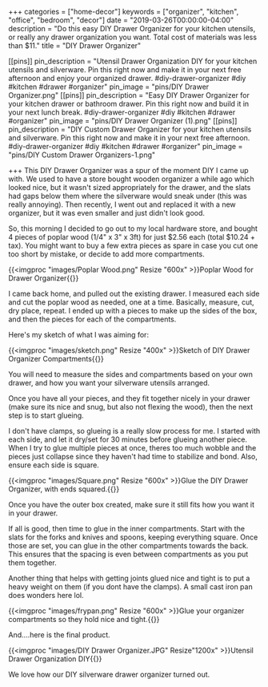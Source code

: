 +++
categories = ["home-decor"]
keywords = ["organizer", "kitchen", "office", "bedroom", "decor"]
date = "2019-03-26T00:00:00-04:00"
description = "Do this easy DIY Drawer Organizer for your kitchen utensils, or really any drawer organization you want. Total cost of materials was less than $11."
title = "DIY Drawer Organizer"

[[pins]]
pin_description = "Utensil Drawer Organization DIY for your kitchen utensils and silverware. Pin this right now and make it in your next free afternoon and enjoy your organized drawer. #diy-drawer-organizer #diy #kitchen #drawer #organizer"
pin_image = "pins/DIY Drawer Organizer.png"
[[pins]]
pin_description = "Easy DIY Drawer Organizer for your kitchen drawer or bathroom drawer. Pin this right now and build it in your next lunch break. #diy-drawer-organizer #diy #kitchen #drawer #organizer"
pin_image = "pins/DIY Drawer Organizer (1).png"
[[pins]]
pin_description = "DIY Custom Drawer Organizer for your kitchen utensils and silverware. Pin this right now and make it in your next free afternoon. #diy-drawer-organizer #diy #kitchen #drawer #organizer"
pin_image = "pins/DIY Custom Drawer Organizers-1.png"

+++
This DIY Drawer Organizer was a spur of the moment DIY I came up with.  We used to have a store bought wooden organizer a while ago which looked nice, but it wasn't sized appropriately for the drawer, and the slats had gaps below them where the silverware would sneak under (this was really annoying).  Then recently, I went out and replaced it with a new organizer, but it was even smaller and just didn't look good.

So, this morning I decided to go out to my local hardware store, and bought 4 pieces of poplar wood (1/4" x 3" x 3ft) for just $2.56 each (total $10.24 + tax).  You might want to buy a few extra pieces as spare in case you cut one too short by mistake, or decide to add more compartments.

{{<imgproc "images/Poplar Wood.png" Resize "600x" >}}Poplar Wood for Drawer Organizer{{</imgproc>}} 

I came back home, and pulled out the existing drawer.  I measured each side and cut the poplar wood as needed, one at a time.  Basically, measure, cut, dry place, repeat.  I ended up with a pieces to make up the sides of the box, and then the pieces for each of the compartments.

Here's my sketch of what I was aiming for:

{{<imgproc "images/sketch.png" Resize "400x" >}}Sketch of DIY Drawer Organizer Compartments{{</imgproc>}} 

You will need to measure the sides and compartments based on your own drawer, and how you want your silverware utensils arranged.

Once you have all your pieces, and they fit together nicely in your drawer (make sure its nice and snug, but also not flexing the wood), then the next step is to start glueing.

I don't have clamps, so glueing is a really slow process for me.  I started with each side, and let it dry/set for 30 minutes before glueing another piece.  When I try to glue multiple pieces at once, theres too much wobble and the pieces just collapse since they haven't had time to stabilize and bond.  Also, ensure each side is square.

{{<imgproc "images/Square.png" Resize "600x" >}}Glue the DIY Drawer Organizer, with ends squared.{{</imgproc>}} 

Once you have the outer box created, make sure it still fits how you want it in your drawer.

If all is good, then time to glue in the inner compartments.  Start with the slats for the forks and knives and spoons, keeping everything square.  Once those are set, you can glue in the other compartments towards the back.  This ensures that the spacing is even between compartments as you put them together.

Another thing that helps with getting joints glued nice and tight is to put a heavy weight on them (if you dont have the clamps).  A small cast iron pan does wonders here lol.

{{<imgproc "images/frypan.png" Resize "600x" >}}Glue your organizer compartments so they hold nice and tight.{{</imgproc>}} 

And....here is the final product.

{{<imgproc "images/DIY Drawer Organizer.JPG" Resize"1200x" >}}Utensil Drawer Organization DIY{{</imgproc>}} 

We love how our DIY silverware drawer organizer turned out.